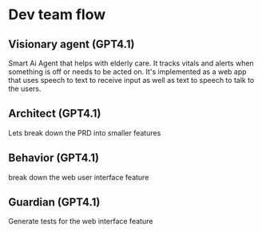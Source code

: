 # Dev team flow

## Visionary agent (GPT4.1)

Smart Ai Agent that helps with elderly care. It tracks vitals and alerts when something is off or needs to be acted on. It's implemented as a web app that uses speech to text to receive input as well as text to speech to talk to the users.

## Architect (GPT4.1)


Lets break down the PRD into smaller features


## Behavior (GPT4.1)

break down the web user interface feature

## Guardian (GPT4.1)

Generate tests for the web interface feature



